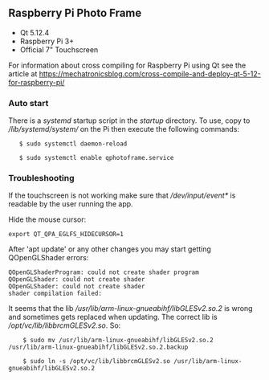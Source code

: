 ## Raspberry Pi Photo Frame

* Qt 5.12.4
* Raspberry Pi 3+
* Official 7" Touchscreen

For information about cross compiling for Raspberry Pi using Qt see the article at https://mechatronicsblog.com/cross-compile-and-deploy-qt-5-12-for-raspberry-pi/


### Auto start

There is a _systemd_ startup script in the _startup_ directory. To use, copy to _/lib/systemd/system/_ on the Pi then execute the following commands:

```
   $ sudo systemctl daemon-reload

   $ sudo systemctl enable qphotoframe.service
```

### Troubleshooting

If the touchscreen is not working make sure that _/dev/input/event*_ is readable by the user running the app.

Hide the mouse cursor:

```
export QT_QPA_EGLFS_HIDECURSOR=1
```


After 'apt update' or any other changes you may start getting QOpenGLShader errors:

```
QOpenGLShaderProgram: could not create shader program
QOpenGLShader: could not create shader
QOpenGLShader: could not create shader
shader compilation failed:
```

It seems that the lib _/usr/lib/arm-linux-gnueabihf/libGLESv2.so.2_ is wrong and sometimes gets replaced when updating. The correct lib is _/opt/vc/lib/libbrcmGLESv2.so_. So:

```
    $ sudo mv /usr/lib/arm-linux-gnueabihf/libGLESv2.so.2 /usr/lib/arm-linux-gnueabihf/libGLESv2.so.2.backup

    $ sudo ln -s /opt/vc/lib/libbrcmGLESv2.so /usr/lib/arm-linux-gnueabihf/libGLESv2.so.2
```


